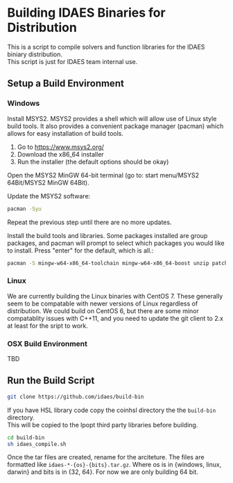 # Building IDAES Binaries for Distribution

This is a script to compile solvers and function libraries for the IDAES biniary distribution.  
This script is just for IDAES team internal use.

## Setup a Build Environment

### Windows

Install MSYS2. MSYS2 provides a shell which will allow use of Linux style build tools. It also 
provides a convenient package manager (pacman) which allows for easy installation of build tools.

1. Go to https://www.msys2.org/
2. Download the x86_64 installer
3. Run the installer (the default options should be okay)

Open the MSYS2 MinGW 64-bit terminal (go to: start menu/MSYS2 64Bit/MSYS2 MinGW 64Bit).

Update the MSYS2 software:

```sh
pacman -Syu
```

Repeat the previous step until there are no more updates.

Install the build tools and libraries. Some packages installed are group packages, and 
pacman will prompt to select which packages you would like to install. Press "enter" for 
the default, which is all.:

```sh
pacman -S mingw-w64-x86_64-toolchain mingw-w64-x86_64-boost unzip patch make git zip
```

### Linux

We are currently building the Linux binaries with CentOS 7.  These generally seem to be
compatable with newer versions of Linux regardless of distribution.  We could build on
CentOS 6, but there are some minor compatablity issues with C++11, and you need to update
the git client to 2.x at least for the sript to work.

### OSX Build Environment

TBD

## Run the Build Script

```sh
git clone https://github.com/idaes/build-bin
```

If you have HSL library code copy the coinhsl directory the the ```build-bin``` directory.  
This will be copied to the Ipopt third party libraries before building.

```sh
cd build-bin
sh idaes_compile.sh
```

Once the tar files are created, rename for the arciteture.  The files are formatted like ```idaes-*-{os}-{bits}.tar.gz```.  Where os is in {windows, linux, darwin} and bits is in {32, 64}.  For now
we are only building 64 bit.

